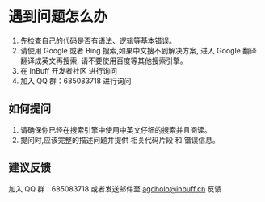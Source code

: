 # 遇到问题怎么办

1. 先检查自己的代码是否有语法、逻辑等基本错误。 
2. 请使用 Google 或者 Bing 搜索,如果中文搜不到解决方案, 进入 Google 翻译 翻译成英文再搜索, 请不要使用百度等其他搜索引擎。 
3. 在 InBuff 开发者社区 进行询问 
4. 加入 QQ 群：685083718 进行询问

## 如何提问

1. 请确保你已经在搜索引擎中使用中英文仔细的搜索并且阅读。 
2. 提问时,应该完整的描述问题并提供 相关代码片段 和 错误信息。 

## 建议反馈

加入 QQ 群：685083718 或者发送邮件至 agdholo@inbuff.cn 反馈